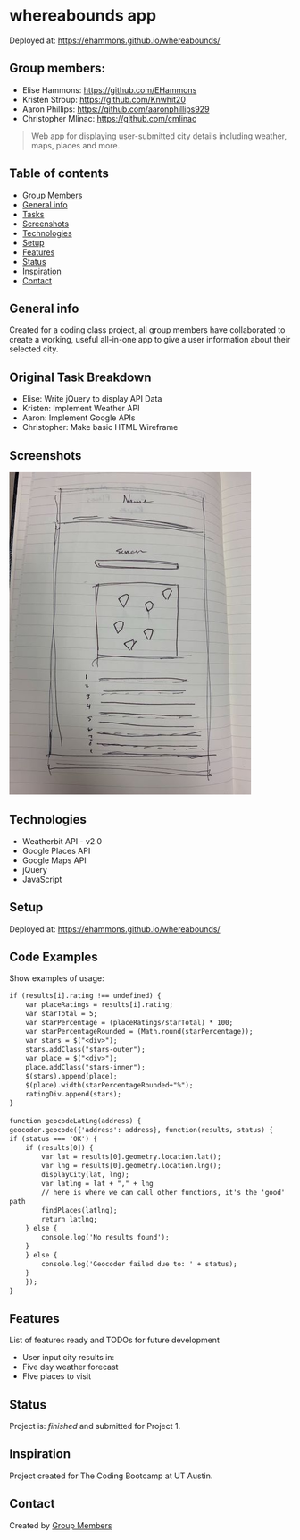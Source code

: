 # whereabounds app
Deployed at: https://ehammons.github.io/whereabounds/

## Group members:
* Elise Hammons: https://github.com/EHammons
* Kristen Stroup: https://github.com/Knwhit20
* Aaron Phillips: https://github.com/aaronphillips929
* Christopher Mlinac: https://github.com/cmlinac
> Web app for displaying user-submitted city details including weather, maps, places and more.

## Table of contents
* [Group Members](#group-members)
* [General info](#general-info)
* [Tasks](#original-task-breakdown)
* [Screenshots](#screenshots)
* [Technologies](#technologies)
* [Setup](#setup)
* [Features](#features)
* [Status](#status)
* [Inspiration](#inspiration)
* [Contact](#contact)

## General info
Created for a coding class project, all group members have collaborated to create a working, useful all-in-one app to give a user information about their selected city.

## Original Task Breakdown
* Elise: Write jQuery to display API Data
* Kristen: Implement Weather API
* Aaron: Implement Google APIs
* Christopher: Make basic HTML Wireframe

## Screenshots
![Screenshot](./assets/images/Project_One.jpg)

## Technologies
* Weatherbit API - v2.0
* Google Places API
* Google Maps API
* jQuery
* JavaScript

## Setup
Deployed at: https://ehammons.github.io/whereabounds/

## Code Examples
Show examples of usage:

    if (results[i].rating !== undefined) {
        var placeRatings = results[i].rating;
        var starTotal = 5;
        var starPercentage = (placeRatings/starTotal) * 100;
        var starPercentageRounded = (Math.round(starPercentage));
        var stars = $("<div>");
        stars.addClass("stars-outer");
        var place = $("<div>");
        place.addClass("stars-inner");
        $(stars).append(place);
        $(place).width(starPercentageRounded+"%");
        ratingDiv.append(stars);
    }

    function geocodeLatLng(address) {
    geocoder.geocode({'address': address}, function(results, status) {
    if (status === 'OK') {
        if (results[0]) {
            var lat = results[0].geometry.location.lat();
            var lng = results[0].geometry.location.lng();
            displayCity(lat, lng);
            var latlng = lat + "," + lng
            // here is where we can call other functions, it's the 'good' path
            findPlaces(latlng);
            return latlng;
        } else {
            console.log('No results found');
        }
        } else {
            console.log('Geocoder failed due to: ' + status);
        }
        });
    }


## Features
List of features ready and TODOs for future development
* User input city results in:
* Five day weather forecast
* FIve places to visit

## Status
Project is: _finished_ and submitted for Project 1.

## Inspiration
Project created for The Coding Bootcamp at UT Austin.

## Contact
Created by [Group Members](#group-members)
